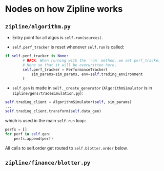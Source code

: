 # Nodes on how Zipline works

## `zipline/algorithm.py`

- Entry point for all algos is `self.run(sources)`. 

- `self.perf_tracker` is reset whenever `self.run` is called:

```python
if self.perf_tracker is None:
        # HACK: When running with the `run` method, we set perf_tracker to
        # None so that it will be overwritten here.
        self.perf_tracker = PerformanceTracker(
            sim_params=sim_params, env=self.trading_environment
        )
```

- `self.gen` is made in `self._create_generator` (`AlgorithmSimulator` is in `zipline/gens/tradesimulation.py`):

```python
self.trading_client = AlgorithmSimulator(self, sim_params)
...
self.trading_client.transform(self.data_gen)
```

which is used in the main `self.run` loop:

```python
perfs = []
for perf in self.gen:
    perfs.append(perf)
```

All calls to self.order get routed to `self.blotter.order` below.


## `zipline/finance/blotter.py`


